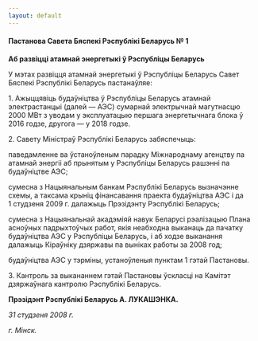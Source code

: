 ```yaml
---
layout: default
---
```


#### Пастанова Савета Бяспекі Рэспублікі Беларусь № 1

**Аб развіцці атамнай энергетыкі ў Рэспубліцы Беларусь**

У мэтах развіцця атамнай энергетыкі ў Рэспубліцы Беларусь Савет Бяспекі
Рэспублікі Беларусь пастанаўляе:

1\. Ажыццявіць будаўніцтва ў Рэспубліцы Беларусь атамнай электрастанцыі
(далей — АЭС) сумарнай электрычнай магутнасцю 2000 МВт з уводам у
эксплуатацыю першага энергетычнага блока ў 2016 годзе, другога —
у 2018 годзе.

2\. Савету Міністраў Рэспублікі Беларусь забяспечыць:

паведамленне ва ўстаноўленым парадку Міжнароднаму агенцтву па атамнай
энергіі аб прынятым у Рэспубліцы Беларусь рашэнні па будаўніцтве АЭС;

сумесна з Нацыянальным банкам Рэспублікі Беларусь вызначэнне схемы, а
таксама крыніц фінансавання праекта будаўніцтва АЭС і да  
1 студзеня 2009 г. далажыць Прэзідэнту Рэспублікі Беларусь;

сумесна з Нацыянальнай акадэміяй навук Беларусі рэалізацыю Плана
асноўных падрыхтоўчых работ, якія неабходна выканаць да пачатку
будаўніцтва АЭС у Рэспубліцы Беларусь, і аб ходзе выканання далажыць
Кіраўніку дзяржавы па выніках работы за 2008 год;

будаўніцтва АЭС у тэрміны, устаноўленыя пунктам 1 гэтай Пастановы.

3\. Кантроль за выкананнем гэтай Пастановы ўскласці на Камітэт
дзяржаўнага кантролю Рэспублікі Беларусь.

**Прэзідэнт Рэспублікі Беларусь А. ЛУКАШЭНКА.**

*31 студзеня 2008 г.*

*г. Мінск.*
